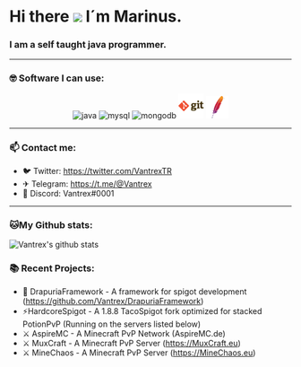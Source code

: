 # Hi there <img src="https://github.com/TheDudeThatCode/TheDudeThatCode/blob/master/Assets/Hi.gif" width="29px"> I´m Marinus.

### I am a self taught java programmer.

---
### 🤓 Software I can use:
<p align="center">
<img src="https://www.vectorlogo.zone/logos/java/java-icon.svg" alt="java" width="55" height="55"/> 
<img src="https://banner2.cleanpng.com/20180803/bkf/kisspng-logo-mysql-database-phpmyadmin-mysql-digital-agency-maidenhead-web-agency-uk-5b6475c3513438.3209368415333104033326.jpg" alt="mysql" width="55" height="60"/> 
<img src="https://www.vectorlogo.zone/logos/mongodb/mongodb-icon.svg" alt="mongodb" width="55" height="60"/>
<img src="https://raw.githubusercontent.com/github/explore/80688e429a7d4ef2fca1e82350fe8e3517d3494d/topics/git/git.png" alt="GIT" width="45" height="45"/> 
<img src="https://raw.githubusercontent.com/github/explore/80688e429a7d4ef2fca1e82350fe8e3517d3494d/topics/maven/maven.png" alt="MAVEN" width="40" height="40"/>
</p>

---
### 📫 Contact me:
- 🐦 Twitter: https://twitter.com/VantrexTR
- ✈  Telegram: https://t.me/@Vantrex
- 📧 Discord: Vantrex#0001

---
### 🐱My Github stats:
![Vantrex's github stats](https://github-readme-stats.vercel.app/api?username=Vantrex&count_private=true&show_icons=true&title_color=ffc857&icon_color=8ac926&text_color=daf7dc&bg_color=151515&hide=["stars"])

### 📚 Recent Projects:
- 🔭 DrapuriaFramework - A framework for spigot development (https://github.com/Vantrex/DrapuriaFramework)
- ⚡HardcoreSpigot - A 1.8.8 TacoSpigot fork optimized for stacked PotionPvP (Running on the servers listed below)
- ⚔ AspireMC - A Minecraft PvP Network (AspireMC.de)
- ⚔ MuxCraft - A Minecraft PvP Server (https://MuxCraft.eu)
- ⚔ MineChaos - A Minecraft PvP Server (https://MineChaos.eu)
